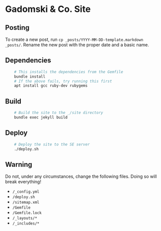 # Gadomski & Co. Site

## Posting

To create a new post, run `cp _posts/YYYY-MM-DD-template.markdown _posts/`. Rename the new post with the proper date and a basic name.

## Dependencies

``` bash
    # This installs the dependencies from the Gemfile
    bundle install
    # If the above fails, try running this first
    apt install gcc ruby-dev rubygems
```

## Build

``` bash
    # Build the site to the _/site directory
    bundle exec jekyll build
```

## Deploy

``` bash
    # Deploy the site to the SE server
    ./deploy.sh
```

## Warning

Do not, under any circumstances, change the following files. Doing so will break everything!

* `/_config.yml`
* `/deploy.sh`
* `/sitemap.xml`
* `/Gemfile`
* `/Gemfile.lock`
* `/_layouts/*`
* `/_includes/*`